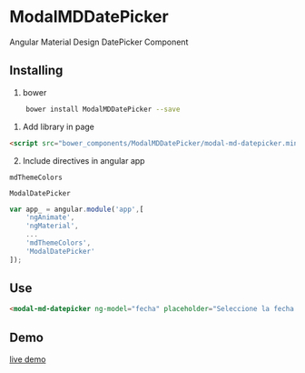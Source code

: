 # ModalMDDatePicker
Angular Material Design DatePicker Component

## Installing

1. bower

```sh
    bower install ModalMDDatePicker --save
```

1. Add library in page

```html
<script src="bower_components/ModalMDDatePicker/modal-md-datepicker.min.js"></script>
```

2. Include directives in angular app

`mdThemeColors`

`ModalDatePicker`

```js
var app_ = angular.module('app',[
    'ngAnimate',
    'ngMaterial',
    ...
    'mdThemeColors', 
    'ModalDatePicker'
]);
```

## Use

```html
<modal-md-datepicker ng-model="fecha" placeholder="Seleccione la fecha "></modal-md-datepicker>
```

## Demo 

[live demo](https://jsfiddle.net/diegoguevara/7fatr9go/)
